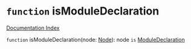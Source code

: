 # `function` isModuleDeclaration

[Documentation Index](../README.md)

`function` isModuleDeclaration(node: [Node](../private.interface.Node/README.md)): node `is` [ModuleDeclaration](../private.interface.ModuleDeclaration/README.md)